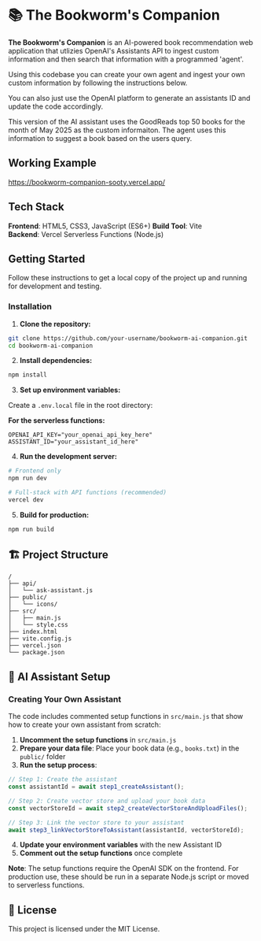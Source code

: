 # 📚 The Bookworm's Companion

**The Bookworm's Companion** is an AI-powered book recommendation web application that utlizies OpenAI's Assistants API to ingest custom information and then search that information with a programmed 'agent'. 

Using this codebase you can create your own agent and ingest your own custom information by following the instructions below. 

You can also just use the OpenAI platform to generate an assistants ID and update the code accordingly.

This version of the AI assistant uses the GoodReads top 50 books for the month of May 2025 as the custom informaiton. The agent uses this information to suggest a book based on the users query.

## Working Example 
https://bookworm-companion-sooty.vercel.app/

## Tech Stack

**Frontend**: HTML5, CSS3, JavaScript (ES6+)
**Build Tool**: Vite  
**Backend**: Vercel Serverless Functions (Node.js)

## Getting Started

Follow these instructions to get a local copy of the project up and running for development and testing.


### Installation

1. **Clone the repository:**
```bash
git clone https://github.com/your-username/bookworm-ai-companion.git
cd bookworm-ai-companion
```

2. **Install dependencies:**
```bash
npm install
```

3. **Set up environment variables:**

Create a `.env.local` file in the root directory:

**For the serverless functions:**
```
OPENAI_API_KEY="your_openai_api_key_here"
ASSISTANT_ID="your_assistant_id_here"
```

4. **Run the development server:**
```bash
# Frontend only
npm run dev

# Full-stack with API functions (recommended)
vercel dev
```

5. **Build for production:**
```bash
npm run build
```

## 🏗 Project Structure

```
/
├── api/
│   └── ask-assistant.js
├── public/
│   └── icons/
├── src/
│   ├── main.js
│   └── style.css
├── index.html
├── vite.config.js
├── vercel.json
└── package.json
```

## 🤖 AI Assistant Setup

### Creating Your Own Assistant

The code includes commented setup functions in `src/main.js` that show how to create your own assistant from scratch:

1. **Uncomment the setup functions** in `src/main.js`
2. **Prepare your data file**: Place your book data (e.g., `books.txt`) in the `public/` folder
3. **Run the setup process**:

```javascript
// Step 1: Create the assistant
const assistantId = await step1_createAssistant();

// Step 2: Create vector store and upload your book data
const vectorStoreId = await step2_createVectorStoreAndUploadFiles();

// Step 3: Link the vector store to your assistant
await step3_linkVectorStoreToAssistant(assistantId, vectorStoreId);
```

4. **Update your environment variables** with the new Assistant ID
5. **Comment out the setup functions** once complete

**Note**: The setup functions require the OpenAI SDK on the frontend. For production use, these should be run in a separate Node.js script or moved to serverless functions.

## 📄 License

This project is licensed under the MIT License.